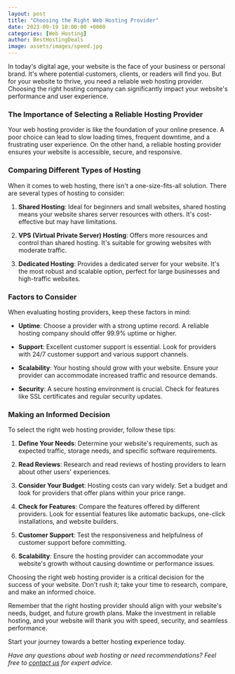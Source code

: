 ```yaml
---
layout: post
title: "Choosing the Right Web Hosting Provider"
date: 2023-09-19 10:00:00 +0000
categories: [Web Hosting]
author: BestHostingDeals
image: assets/images/speed.jpg
---
```


In today's digital age, your website is the face of your business or personal brand. It's where potential customers, clients, or readers will find you. But for your website to thrive, you need a reliable web hosting provider. Choosing the right hosting company can significantly impact your website's performance and user experience.

### The Importance of Selecting a Reliable Hosting Provider

Your web hosting provider is like the foundation of your online presence. A poor choice can lead to slow loading times, frequent downtime, and a frustrating user experience. On the other hand, a reliable hosting provider ensures your website is accessible, secure, and responsive.

### Comparing Different Types of Hosting

When it comes to web hosting, there isn't a one-size-fits-all solution. There are several types of hosting to consider:

1. **Shared Hosting**: Ideal for beginners and small websites, shared hosting means your website shares server resources with others. It's cost-effective but may have limitations.

2. **VPS (Virtual Private Server) Hosting**: Offers more resources and control than shared hosting. It's suitable for growing websites with moderate traffic.

3. **Dedicated Hosting**: Provides a dedicated server for your website. It's the most robust and scalable option, perfect for large businesses and high-traffic websites.

### Factors to Consider

When evaluating hosting providers, keep these factors in mind:

- **Uptime**: Choose a provider with a strong uptime record. A reliable hosting company should offer 99.9% uptime or higher.

- **Support**: Excellent customer support is essential. Look for providers with 24/7 customer support and various support channels.

- **Scalability**: Your hosting should grow with your website. Ensure your provider can accommodate increased traffic and resource demands.

- **Security**: A secure hosting environment is crucial. Check for features like SSL certificates and regular security updates.

### Making an Informed Decision

To select the right web hosting provider, follow these tips:

1. **Define Your Needs**: Determine your website's requirements, such as expected traffic, storage needs, and specific software requirements.

2. **Read Reviews**: Research and read reviews of hosting providers to learn about other users' experiences.

3. **Consider Your Budget**: Hosting costs can vary widely. Set a budget and look for providers that offer plans within your price range.

4. **Check for Features**: Compare the features offered by different providers. Look for essential features like automatic backups, one-click installations, and website builders.

5. **Customer Support**: Test the responsiveness and helpfulness of customer support before committing.

6. **Scalability**: Ensure the hosting provider can accommodate your website's growth without causing downtime or performance issues.

Choosing the right web hosting provider is a critical decision for the success of your website. Don't rush it; take your time to research, compare, and make an informed choice.

Remember that the right hosting provider should align with your website's needs, budget, and future growth plans. Make the investment in reliable hosting, and your website will thank you with speed, security, and seamless performance.

Start your journey towards a better hosting experience today.

*Have any questions about web hosting or need recommendations? Feel free to [contact us](mailto:your@email.com) for expert advice.*
